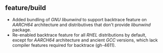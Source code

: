 ## feature/build

* Added bundling of _GNU libunwind_ to support backtrace feature on
  _AARCH64_ architecture and distributives that don't provide _libunwind_
  package.
* Re-enabled backtrace feature for all _RHEL_ distributions by default, except
  for _AARCH64_ architecture and ancient _GCC_ versions, which lack compiler
  features required for backtrace (gh-4611).
